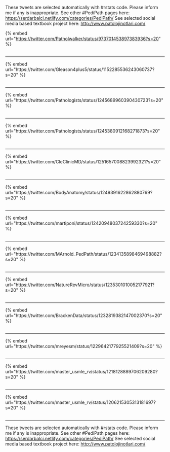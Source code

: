 

These tweets are selected automatically with #rstats code. Please inform me if any is inappropriate.
See other #PediPath pages here: https://serdarbalci.netlify.com/categories/PediPath/ 
See selected social media based textbook project here: http://www.patolojinotlari.com/

{% embed url="https://twitter.com/Patholwalker/status/973701453897383936?s=20" %}<br>
<br>
<hr>
{% embed url="https://twitter.com/Gleason4plus5/status/1152285536243060737?s=20" %}<br>
<br>
<hr>
{% embed url="https://twitter.com/Pathologists/status/1245689960390430723?s=20" %}<br>
<br>
<hr>
{% embed url="https://twitter.com/Pathologists/status/1245380912168271873?s=20" %}<br>
<br>
<hr>
{% embed url="https://twitter.com/CleClinicMD/status/1251657008823992321?s=20" %}<br>
<br>
<hr>
{% embed url="https://twitter.com/BodyAnatomy/status/1249391622862880769?s=20" %}<br>
<br>
<hr>
{% embed url="https://twitter.com/martiponi/status/1242094803724259330?s=20" %}<br>
<br>
<hr>
{% embed url="https://twitter.com/MArnold_PedPath/status/1234135898469498882?s=20" %}<br>
<br>
<hr>
{% embed url="https://twitter.com/NatureRevMicro/status/1235301010052177921?s=20" %}<br>
<br>
<hr>
{% embed url="https://twitter.com/BrackenData/status/1232819382147002370?s=20" %}<br>
<br>
<hr>
{% embed url="https://twitter.com/mreyesm/status/1229642177925521409?s=20" %}<br>
<br>
<hr>
{% embed url="https://twitter.com/master_usmle_rv/status/1218128889706209280?s=20" %}<br>
<br>
<hr>
{% embed url="https://twitter.com/master_usmle_rv/status/1206215305313181697?s=20" %}<br>
<br>
<hr>


These tweets are selected automatically with #rstats code. Please inform me if any is inappropriate.
See other #PediPath pages here: https://serdarbalci.netlify.com/categories/PediPath/ 
See selected social media based textbook project here: http://www.patolojinotlari.com/

